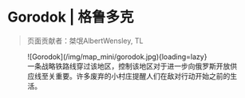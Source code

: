 # Gorodok | 格鲁多克

> 页面贡献者：桀氓AlbertWensley, TL

<figure markdown>
  ![Gorodok](/img/map_mini/gorodok.jpg){loading=lazy}
  <figcaption>一条战略铁路线穿过该地区，控制该地区对于进一步向俄罗斯开放供应线至关重要。许多废弃的小村庄提醒人们在敌对行动开始之前的生活。</figcaption>
</figure>